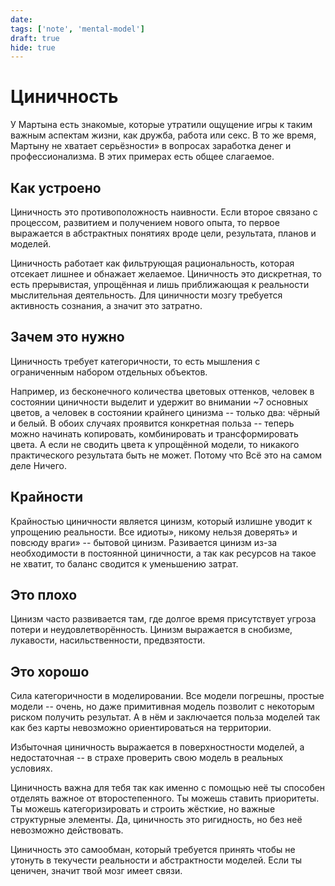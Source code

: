 ```yaml
---
date:
tags: ['note', 'mental-model']
draft: true
hide: true
---
```


# Циничность

У Мартына есть знакомые, которые утратили ощущение игры к таким важным аспектам жизни, как дружба, работа или секс. В то же время, Мартыну не хватает серьёзности» в вопросах заработка денег и профессионализма. В этих примерах есть общее слагаемое.

## Как устроено

Циничность это противоположность наивности. Если второе связано с процессом, развитием и получением нового опыта, то первое выражается в абстрактных понятиях вроде цели, результата, планов и моделей.

Циничность работает как фильтрующая рациональность, которая отсекает лишнее и обнажает желаемое. Циничность это дискретная, то есть прерывистая, упрощённая и лишь приближающая к реальности мыслительная деятельность. Для циничности мозгу требуется активность сознания, а значит это затратно.

## Зачем это нужно

Циничность требует категоричности, то есть мышления с ограниченным набором отдельных объектов.

Например, из бесконечного количества цветовых оттенков, человек в состоянии циничности выделит и удержит во внимании ~7 основных цветов, а человек в состоянии крайнего цинизма -- только два: чёрный и белый. В обоих случаях проявится конкретная польза -- теперь можно начинать копировать, комбинировать и трансформировать цвета. А если не сводить цвета к упрощённой модели, то никакого практического результата быть не может. Потому что Всё это на самом деле Ничего.

## Крайности

Крайностью циничности является цинизм, который излишне уводит к упрощению реальности. Все идиоты», никому нельзя доверять» и повсюду враги» -- бытовой цинизм. Разивается цинизм из-за необходимости в постоянной циничности, а так как ресурсов на такое не хватит, то баланс сводится к уменьшению затрат.

## Это плохо

Цинизм часто развивается там, где долгое время присутствует угроза потери и неудовлетворённость. Цинизм выражается в снобизме, лукавости, насильственности, предвзятости.

## Это хорошо

Сила категоричности в моделировании. Все модели погрешны, простые модели -- очень, но даже примитивная модель позволит с некоторым риском получить результат. А в нём и заключается польза моделей так как без карты невозможно ориентироваться на территории.

Избыточная циничность выражается в поверхностности моделей, а недостаточная -- в страхе проверить свою модель в реальных условиях.

Циничность важна для тебя так как именно с помощью неё ты способен отделять важное от второстепенного. Ты можешь ставить приоритеты. Ты можешь категоризировать и строить жёсткие, но важные структурные элементы. Да, циничность это ригидность, но без неё невозможно действовать.

Циничность это самообман, который требуется принять чтобы не утонуть в текучести реальности и абстрактности моделей. Если ты ценичен, значит твой мозг имеет связи.
